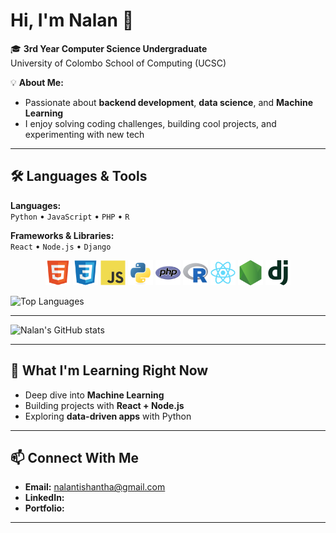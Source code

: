# Hi, I'm Nalan 👋  

🎓 **3rd Year Computer Science Undergraduate**  
University of Colombo School of Computing (UCSC)  

💡 **About Me:**  
- Passionate about **backend development**, **data science**, and **Machine Learning**   
- I enjoy solving coding challenges, building cool projects, and experimenting with new tech  

---

## 🛠 Languages & Tools
**Languages:**  
`Python` • `JavaScript` • `PHP` • `R`  

**Frameworks & Libraries:**  
`React` • `Node.js` • `Django`  

<!-- Languages & Tools Icons -->
<p align="center">
  <img src="https://raw.githubusercontent.com/devicons/devicon/master/icons/html5/html5-original.svg" alt="HTML5" width="40" height="40"/>
  <img src="https://raw.githubusercontent.com/devicons/devicon/master/icons/css3/css3-original.svg" alt="CSS3" width="40" height="40"/>
  <img src="https://raw.githubusercontent.com/devicons/devicon/master/icons/javascript/javascript-original.svg" alt="JavaScript" width="40" height="40"/>
  <img src="https://raw.githubusercontent.com/devicons/devicon/master/icons/python/python-original.svg" alt="Python" width="40" height="40"/>
  <img src="https://raw.githubusercontent.com/devicons/devicon/master/icons/php/php-original.svg" alt="PHP" width="40" height="40"/>
  <img src="https://raw.githubusercontent.com/devicons/devicon/master/icons/r/r-original.svg" alt="R" width="40" height="40"/>
  <img src="https://raw.githubusercontent.com/devicons/devicon/master/icons/react/react-original.svg" alt="React" width="40" height="40"/>
  <img src="https://raw.githubusercontent.com/devicons/devicon/master/icons/nodejs/nodejs-original.svg" alt="Node.js" width="40" height="40"/>
  <img src="https://raw.githubusercontent.com/devicons/devicon/master/icons/django/django-plain.svg" alt="Django" width="40" height="40"/>
</p>

![Top Languages](https://github-readme-stats.vercel.app/api/top-langs/?username=nalantishantha&layout=compact&theme=tokyonight)

---

![Nalan's GitHub stats](https://github-readme-stats.vercel.app/api?username=nalantishantha&show_icons=true&theme=tokyonight)

---

## 🚀 What I'm Learning Right Now
- Deep dive into **Machine Learning** 
- Building projects with **React + Node.js**
- Exploring **data-driven apps** with Python

---

## 📫 Connect With Me
- **Email:** nalantishantha@gmail.com  
- **LinkedIn:**   
- **Portfolio:**  

---
